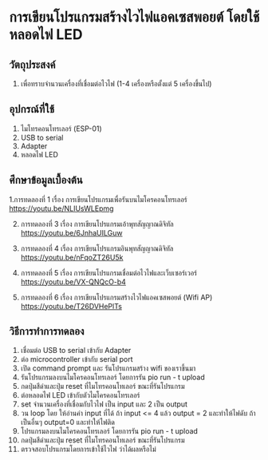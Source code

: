 # การเขียนโปรแกรมสร้างไวไฟแอคเซสพอยต์ โดยใช้หลอดไฟ LED
## วัตถุประสงค์
1. เพื่อทราบจำนวนเครื่องที่เชื่อมต่อไวไฟ (1-4 เครื่องหรือตั้งแต่ 5 เครื่องขึ้นไป)
## อุปกรณ์ที่ใช้
1. ไมโทรคอนโทรเลอร์ (ESP-01)
2. USB to serial
3. Adapter
4. หลอดไฟ LED 
## ศึกษาข้อมูลเบื้องต้น
1.การทดลองที่ 1 เรื่อง การเขียนโปรแกรมเพื่อรันบนไมโครคอนโทรเลอร์ https://youtu.be/NLIUsWLEpmg

2. การทดลองที่ 3 เรื่อง การเขียนโปรแกรมเอ้าพุทสัญญาณดิจิทัล https://youtu.be/6JnhaUILGuw

3. การทดลองที่ 4 เรื่อง การเขียนโปรแกรมอินพุทสัญญาณดิจิทัล https://youtu.be/nFqoZT26U5k

4. การทดลองที่ 5 เรื่อง การเขียนโปรแกรมเชื่อมต่อไวไฟและเว็บเซอร์เวอร์ https://youtu.be/VX-QNQcO-b4

5. การทดลองที่ 6 เรื่อง การเขียนโปรแกรมสร้างไวไฟแอคเซสพอยต์ (Wifi AP) https://youtu.be/T26DVHePlTs
## วิธีการทำการทดลอง
1. เชื่อมต่อ USB to serial เข้ากับ Adapter
2. ต่อ microcontroller เข้ากับ serial port
3. เปิด command prompt และ รันโปรแกรมสร้าง wifi ของเราขึ้นมา
4. รันโปรแกรมลงบนไมโครคอนโทรเลอร์ โดยการรัน pio run - t upload
5. กดปุ่มสีดำและปุ่ม reset ที่ไมโทรคอนโทเลอร์ ขณะที่รันโปรแกรม
6. ต่อหลอดไฟ LED เข้ากับตัวไมโครคอนโทรเลอร์
7. set จำนวนเครื่องที่เชื่อมกับไวไฟ เป็น input และ 2 เป็น output
8. วน loop โดย ให้อ่านค่า input ที่ได้ 
ถ้า input <= 4 แล้ว output  = 2 และทำให้ไฟดับ ถ้าเป็นอื่นๆ output=0 และทำให้ไฟติด
9. โปรแกรมลงบนไมโครคอนโทรเลอร์ โดยการรัน pio run - t upload
10. กดปุ่มสีดำและปุ่ม reset ที่ไมโทรคอนโทเลอร์ ขณะที่รันโปรแกรม
11. ตรวจสอบโปรแกรมโดยการเข้าใช้ไวไฟ ว่าได้ผลหรือไม่
